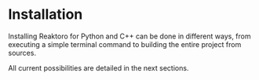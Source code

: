 # Installation

Installing Reaktoro for Python and C++ can be done in different ways, from
executing a simple terminal command to building the entire project from
sources.

All current possibilities are detailed in the next sections.
